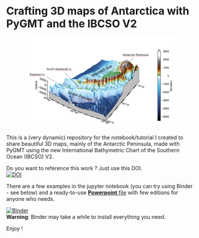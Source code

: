 # Crafting 3D maps of Antarctica with PyGMT and the IBCSO V2

<p align="center">
  <img src="https://github.com/andrebelem/3D-Antarctic-maps/blob/main/3D-Antarctic-maps.png" alt="3D Antarctic Peninsula" width="400"/>
</p>

This is a (very dynamic) repository for the notebook/tutorial I created to share beautiful 3D maps, mainly of the Antarctic Peninsula, made with PyGMT using the new International Bathymetric Chart of the Southern Ocean (IBCSO) V2.

Do you want to reference this work ? Just use this DOI.<br>
[![DOI](https://zenodo.org/badge/502757670.svg)](https://zenodo.org/badge/latestdoi/502757670)

There are a few examples in the jupyter notebook (you can try using Binder - see below) and a ready-to-use [**Powerpoint** file](https://github.com/andrebelem/3D-Antarctic-maps/blob/main/3D_Antarctic_Maps.pptx) with few editions for anyone who needs.

[![Binder](https://mybinder.org/badge_logo.svg)](https://mybinder.org/v2/gh/andrebelem/3D-Antarctic-maps/main?labpath=Antarctic_Peninsula_3D_Maps.ipynb)<br>
**Warning**: Binder may take a while to install everything you need.

Enjoy !

